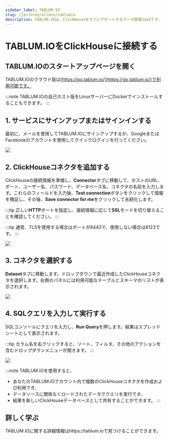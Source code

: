 ```yaml
---
sidebar_label: TABLUM.IO
slug: /ja/integrations/tablumio
description: TABLUM.IOは、ClickHouseをすぐにサポートするデータ管理SaaSです。
---
```


# TABLUM.IOをClickHouseに接続する

## TABLUM.IOのスタートアップページを開く

TABLUM.IOのクラウド版は[https://go.tablum.io/](https://go.tablum.io/)で利用可能です。

:::note
  TABLUM.IOの自己ホスト版をLinuxサーバーにDockerでインストールすることもできます。
:::

## 1. サービスにサインアップまたはサインインする

  最初に、メールを使用してTABLUM.IOにサインアップするか、GoogleまたはFacebookのアカウントを使用してクイックログインを行ってください。

  ![](@site/docs/ja/integrations/sql-clients/images/tablum-ch-0.png)

## 2. ClickHouseコネクタを追加する

ClickHouseの接続情報を準備し、**Connector**タブに移動して、ホストのURL、ポート、ユーザー名、パスワード、データベース名、コネクタの名前を入力します。これらのフィールドを入力後、**Test connection**ボタンをクリックして情報を検証し、その後、**Save connector for me**をクリックして永続化します。

:::tip
正しい**HTTP**ポートを指定し、接続情報に応じて**SSL**モードを切り替えることを確認してください。
:::

:::tip
通常、TLSを使用する場合はポートが8443で、使用しない場合は8123です。
:::

  ![](@site/docs/ja/integrations/sql-clients/images/tablum-ch-1.png)

## 3. コネクタを選択する

**Dataset**タブに移動します。ドロップダウンで最近作成したClickHouseコネクタを選択します。右側のパネルには利用可能なテーブルとスキーマのリストが表示されます。

  ![](@site/docs/ja/integrations/sql-clients/images/tablum-ch-2.png)

## 4. SQLクエリを入力して実行する

SQLコンソールにクエリを入力し、**Run Query**を押します。結果はスプレッドシートとして表示されます。

:::tip
カラム名を右クリックすると、ソート、フィルタ、その他のアクションを含むドロップダウンメニューが開きます。
:::

  ![](@site/docs/ja/integrations/sql-clients/images/tablum-ch-3.png)

:::note
TABLUM.IOを使用すると、
* あなたのTABLUM.IOアカウント内で複数のClickHouseコネクタを作成および利用でき、
* データソースに関係なくロードされたデータでクエリを実行でき、
* 結果を新しいClickHouseデータベースとして共有することができます。
:::

## 詳しく学ぶ

TABLUM.IOに関する詳細情報はhttps://tablum.ioで見つけることができます。
